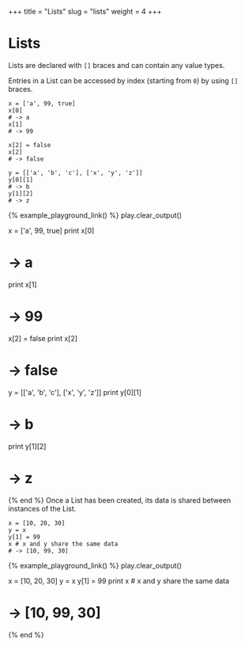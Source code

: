 +++
title = "Lists"
slug = "lists"
weight = 4
+++

# Lists

Lists are declared with `[]` braces and can contain any value types.

Entries in a List can be accessed by index (starting from `0`) by using `[]`
braces.

````koto
x = ['a', 99, true]
x[0]
# -> a
x[1]
# -> 99

x[2] = false
x[2]
# -> false

y = [['a', 'b', 'c'], ['x', 'y', 'z']]
y[0][1] 
# -> b
y[1][2] 
# -> z
````

{% example_playground_link() %}
play.clear_output()

x = ['a', 99, true]
print x[0]
# -> a
print x[1]
# -> 99

x[2] = false
print x[2]
# -> false

y = [['a', 'b', 'c'], ['x', 'y', 'z']]
print y[0][1] 
# -> b
print y[1][2] 
# -> z

{% end %}
Once a List has been created, its data is shared between instances of the List.

````koto
x = [10, 20, 30]
y = x
y[1] = 99
x # x and y share the same data
# -> [10, 99, 30]
````

{% example_playground_link() %}
play.clear_output()

x = [10, 20, 30]
y = x
y[1] = 99
print x # x and y share the same data
# -> [10, 99, 30]

{% end %}
